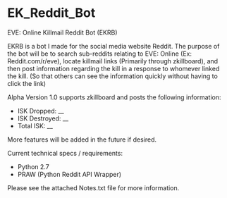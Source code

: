 EK_Reddit_Bot
=============

EVE: Online Killmail Reddit Bot (EKRB)

EKRB is a bot I made for the social media website Reddit. The purpose of the bot will be to search sub-reddits relating to EVE: Online (Ex: Reddit.com/r/eve), locate killmail links (Primarily through zkillboard), and then post information regarding the kill in a response to whomever linked the kill. (So that others can see the information quickly without having to click the link)

Alpha Version 1.0 supports zkillboard and posts the following information:
- ISK Dropped: __
- ISK Destroyed: __
- Total ISK: __

More features will be added in the future if desired.


Current technical specs / requirements:
- Python 2.7
- PRAW (Python Reddit API Wrapper)

Please see the attached Notes.txt file for more information.
